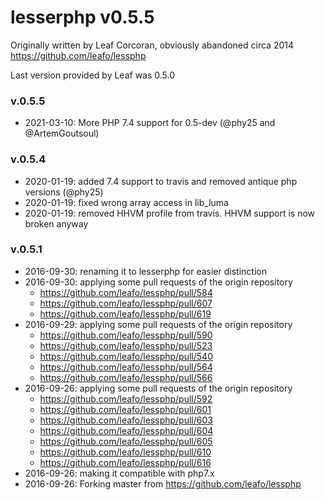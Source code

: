 # lesserphp v0.5.5

Originally written by Leaf Corcoran, obviously abandoned circa 2014
https://github.com/leafo/lessphp

Last version provided by Leaf was 0.5.0

### v.0.5.5
* 2021-03-10: More PHP 7.4 support for 0.5-dev (@phy25 and @ArtemGoutsoul)

### v.0.5.4
* 2020-01-19: added 7.4 support to travis and removed antique php versions (@phy25)
* 2020-01-19: fixed wrong array access in lib_luma
* 2020-01-19: removed HHVM profile from travis. HHVM support is now broken anyway

### v.0.5.1
* 2016-09-30: renaming it to lesserphp for easier distinction
* 2016-09-30: applying some pull requests of the origin repository
  * https://github.com/leafo/lessphp/pull/584
  * https://github.com/leafo/lessphp/pull/607
  * https://github.com/leafo/lessphp/pull/619
* 2016-09-29: applying some pull requests of the origin repository
  * https://github.com/leafo/lessphp/pull/590
  * https://github.com/leafo/lessphp/pull/523
  * https://github.com/leafo/lessphp/pull/540
  * https://github.com/leafo/lessphp/pull/564
  * https://github.com/leafo/lessphp/pull/566
* 2016-09-26: applying some pull requests of the origin repository
  * https://github.com/leafo/lessphp/pull/592
  * https://github.com/leafo/lessphp/pull/601
  * https://github.com/leafo/lessphp/pull/603
  * https://github.com/leafo/lessphp/pull/604
  * https://github.com/leafo/lessphp/pull/605
  * https://github.com/leafo/lessphp/pull/610
  * https://github.com/leafo/lessphp/pull/616
* 2016-09-26: making it compatible with php7.x
* 2016-09-26: Forking master from https://github.com/leafo/lessphp
